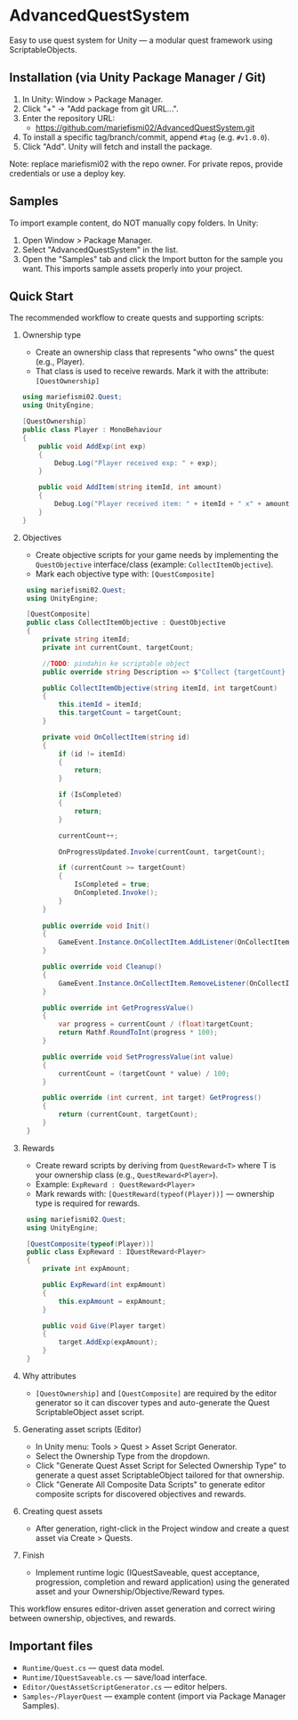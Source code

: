 # AdvancedQuestSystem

Easy to use quest system for Unity — a modular quest framework using ScriptableObjects.

## Installation (via Unity Package Manager / Git)
1. In Unity: Window > Package Manager.
2. Click "+" → "Add package from git URL...".
3. Enter the repository URL:
   - https://github.com/mariefismi02/AdvancedQuestSystem.git
4. To install a specific tag/branch/commit, append `#tag` (e.g. `#v1.0.0`).
5. Click "Add". Unity will fetch and install the package.

Note: replace mariefismi02 with the repo owner. For private repos, provide credentials or use a deploy key.

## Samples
To import example content, do NOT manually copy folders. In Unity:
1. Open Window > Package Manager.
2. Select "AdvancedQuestSystem" in the list.
3. Open the "Samples" tab and click the Import button for the sample you want.
This imports sample assets properly into your project.

## Quick Start
The recommended workflow to create quests and supporting scripts:

1. Ownership type
   - Create an ownership class that represents "who owns" the quest (e.g., Player).
   - That class is used to receive rewards. Mark it with the attribute:
     `[QuestOwnership]`

    ````csharp
    using mariefismi02.Quest;
    using UnityEngine;

    [QuestOwnership]
    public class Player : MonoBehaviour
    {
        public void AddExp(int exp)
        {
            Debug.Log("Player received exp: " + exp);
        }

        public void AddItem(string itemId, int amount)
        {
            Debug.Log("Player received item: " + itemId + " x" + amount);
        }
    }
    ````

2. Objectives
   - Create objective scripts for your game needs by implementing the `QuestObjective` interface/class (example: `CollectItemObjective`).
   - Mark each objective type with: `[QuestComposite]`

   ````csharp
    using mariefismi02.Quest;
    using UnityEngine;

    [QuestComposite]
    public class CollectItemObjective : QuestObjective
    {
        private string itemId;
        private int currentCount, targetCount;

        //TODO: pindahin ke scriptable object
        public override string Description => $"Collect {targetCount} of item '{itemId}'";

        public CollectItemObjective(string itemId, int targetCount)
        {
            this.itemId = itemId;
            this.targetCount = targetCount;
        }

        private void OnCollectItem(string id)
        {
            if (id != itemId)
            {
                return;
            }

            if (IsCompleted)
            {
                return;
            }

            currentCount++;

            OnProgressUpdated.Invoke(currentCount, targetCount);

            if (currentCount >= targetCount)
            {
                IsCompleted = true;
                OnCompleted.Invoke();
            }
        }
        
        public override void Init()
        {
            GameEvent.Instance.OnCollectItem.AddListener(OnCollectItem);
        }

        public override void Cleanup()
        {
            GameEvent.Instance.OnCollectItem.RemoveListener(OnCollectItem);
        }

        public override int GetProgressValue()
        {
            var progress = currentCount / (float)targetCount;
            return Mathf.RoundToInt(progress * 100);
        }

        public override void SetProgressValue(int value)
        {
            currentCount = (targetCount * value) / 100;
        }

        public override (int current, int target) GetProgress()
        {
            return (currentCount, targetCount);
        }
    }
    ````

3. Rewards
   - Create reward scripts by deriving from `QuestReward<T>` where T is your ownership class (e.g., `QuestReward<Player>`).
   - Example: `ExpReward : QuestReward<Player>`
   - Mark rewards with: `[QuestReward(typeof(Player))]` — ownership type is required for rewards.

   ````csharp
    using mariefismi02.Quest;
    using UnityEngine;

    [QuestComposite(typeof(Player))]
    public class ExpReward : IQuestReward<Player>
    {
        private int expAmount;

        public ExpReward(int expAmount)
        {
            this.expAmount = expAmount;
        }

        public void Give(Player target)
        {
            target.AddExp(expAmount);
        }
    }
    ````

4. Why attributes
   - `[QuestOwnership]` and `[QuestComposite]` are required by the editor generator so it can discover types and auto-generate the Quest ScriptableObject asset script.

5. Generating asset scripts (Editor)
   - In Unity menu: Tools > Quest > Asset Script Generator.
   - Select the Ownership Type from the dropdown.
   - Click "Generate Quest Asset Script for Selected Ownership Type" to generate a quest asset ScriptableObject tailored for that ownership.
   - Click "Generate All Composite Data Scripts" to generate editor composite scripts for discovered objectives and rewards.

6. Creating quest assets
   - After generation, right-click in the Project window and create a quest asset via Create > Quests.

7. Finish
   - Implement runtime logic (IQuestSaveable, quest acceptance, progression, completion and reward application) using the generated asset and your Ownership/Objective/Reward types.

This workflow ensures editor-driven asset generation and correct wiring between ownership, objectives, and rewards.

## Important files
- `Runtime/Quest.cs` — quest data model.
- `Runtime/IQuestSaveable.cs` — save/load interface.
- `Editor/QuestAssetScriptGenerator.cs` — editor helpers.
- `Samples~/PlayerQuest` — example content (import via Package Manager Samples).
